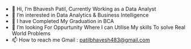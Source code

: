 - 👋 Hi, I’m Bhavesh Patil, Currently Working as a Data Analyst
- 👀 I’m interested in Data Analytics  & Business Intelligence
- 🌱 I have Completed My Graduation in BCA
- 💞️ I’m looking For Oppurtunity Where I can Utilise My skills To solve Real World Problems
- 📫 How to reach me
  Gmail : patilbhavesh483@gmail.com

<!---
patilbhavesh48/patilbhavesh48 is a ✨ special ✨ repository because its `README.md` (this file) appears on your GitHub profile.
You can click the Preview link to take a look at your changes.
--->
